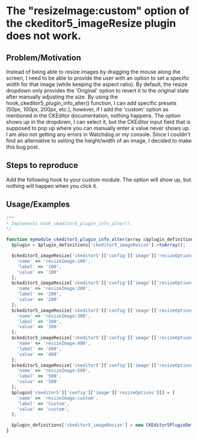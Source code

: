 # The "resizeImage:custom" option of the ckeditor5_imageResize plugin does not work.
## Problem/Motivation
Instead of being able to resize images by dragging the mouse along the screen, I need to be able to provide the user with an option to set a specific width for that image (while keeping the aspect ratio). By default, the resize dropdown only provides the 'Original' option to revert it to the original state after manually adjusting the size. By using the hook_ckeditor5_plugin_info_alter() function, I can add specific presets (50px, 100px, 200px, etc.), however, if I add the 'custom' option as mentioned in the CKEditor documentation, nothing happens. The option shows up in the dropdown, I can select it, but the CKEditor input field that is supposed to pop up where you can manually enter a value never shows up. I am also not getting any errors in Watchdog or my console. Since I couldn't find an alternative to setting the height/width of an image, I decided to make this bug post.
## Steps to reproduce
Add the following hook to your custom module. The option will show up, but nothing will happen when you click it.
## Usage/Examples

```javascript
/**
* Implements hook_ckeditor5_plugin_info_alter().
*/

function mymodule_ckeditor5_plugin_info_alter(array &$plugin_definitions) {
  $plugin = $plugin_definitions['ckeditor5_imageResize']->toArray();

  $ckeditor5_imageResize['ckeditor5']['config']['image']['resizeOptions'][] = [
    'name' => 'resizeImage:100',
    'label' => '100',
    'value' => '100'
  ];
  $ckeditor5_imageResize['ckeditor5']['config']['image']['resizeOptions'][] = [
    'name' => 'resizeImage:200',
    'label' => '200',
    'value' => '200'
  ];
  $ckeditor5_imageResize['ckeditor5']['config']['image']['resizeOptions'][] = [
    'name' => 'resizeImage:300',
    'label' => '300',
    'value' => '300'
  ];
  $ckeditor5_imageResize['ckeditor5']['config']['image']['resizeOptions'][] = [
    'name' => 'resizeImage:400',
    'label' => '400',
    'value' => '400'
  ];
  $ckeditor5_imageResize['ckeditor5']['config']['image']['resizeOptions'][] = [
    'name' => 'resizeImage:500',
    'label' => '500',
    'value' => '500'
  ];
  $plugin['ckeditor5']['config']['image']['resizeOptions'][] = [
    'name' => 'resizeImage:custom',
    'label' => 'Custom',
    'value' => 'custom',
  ];

  $plugin_definitions['ckeditor5_imageResize'] = new CKEditor5PluginDefinition($plugin);
}
```

